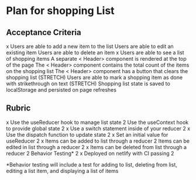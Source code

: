 # Plan for shopping List

## Acceptance Criteria

x Users are able to add a new item to the list
Users are able to edit an existing item
Users are able to delete an item
x Users are able to see a list of shopping items
A separate < Header> component is rendered at the top of the page
The < Header> component contains the total count of the items on the shopping list
The < Header> component has a button that clears the shopping list
(STRETCH) Users are able to mark a shopping item as done with strikethrough on text
(STRETCH) Shopping list state is saved to localStorage and persisted on page refreshes

## Rubric

x Use the useReducer hook to manage list state 2
Use the useContext hook to provide global state 2
x Use a switch statement inside of your reducer 2
x Use the dispatch function to update state 2
x Set an initial value for useReducer 2
x Items can be added to list through a reducer 2
Items can be edited in list through a reducer 2
x Items can be deleted from list through a reducer 2
Behavior Testing\* 2
x Deployed on netlify with CI passing 2

\*Behavior testing will include a test for adding to list, deleting from list, editing a list item, and displaying a list of items
